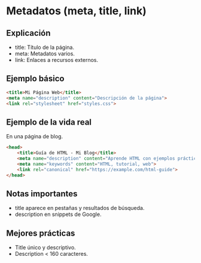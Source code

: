 # Metadatos (meta, title, link)

## Explicación

- title: Título de la página.
- meta: Metadatos varios.
- link: Enlaces a recursos externos.

## Ejemplo básico

```html
<title>Mi Página Web</title>
<meta name="description" content="Descripción de la página">
<link rel="stylesheet" href="styles.css">
```

## Ejemplo de la vida real

En una página de blog.

```html
<head>
    <title>Guía de HTML - Mi Blog</title>
    <meta name="description" content="Aprende HTML con ejemplos prácticos">
    <meta name="keywords" content="HTML, tutorial, web">
    <link rel="canonical" href="https://example.com/html-guide">
</head>
```

## Notas importantes

- title aparece en pestañas y resultados de búsqueda.
- description en snippets de Google.

## Mejores prácticas

- Title único y descriptivo.
- Description < 160 caracteres.